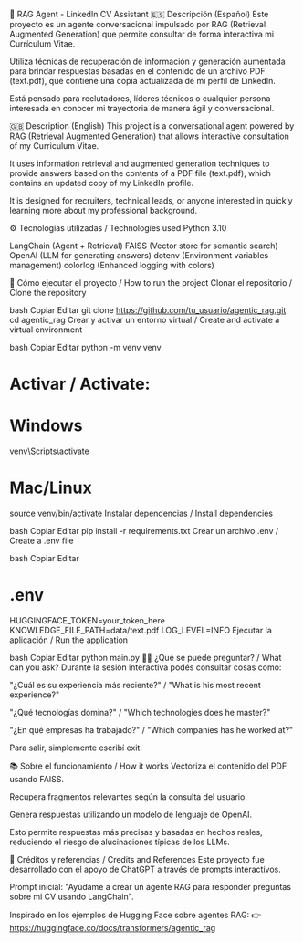 🧠 RAG Agent - LinkedIn CV Assistant
🇪🇸 Descripción (Español)
Este proyecto es un agente conversacional impulsado por RAG (Retrieval Augmented Generation) que permite consultar de
forma interactiva mi Currículum Vitae.

Utiliza técnicas de recuperación de información y generación aumentada para brindar respuestas basadas en el contenido
de un archivo PDF (text.pdf), que contiene una copia actualizada de mi perfil de LinkedIn.

Está pensado para reclutadores, líderes técnicos o cualquier persona interesada en conocer mi trayectoria de manera ágil
y conversacional.

🇬🇧 Description (English)
This project is a conversational agent powered by RAG (Retrieval Augmented Generation) that allows interactive
consultation of my Curriculum Vitae.

It uses information retrieval and augmented generation techniques to provide answers based on the contents of a PDF file
 (text.pdf), which contains an updated copy of my LinkedIn profile.

It is designed for recruiters, technical leads, or anyone interested in quickly learning more about my professional
background.

⚙️ Tecnologías utilizadas / Technologies used
Python 3.10

LangChain (Agent + Retrieval)
FAISS (Vector store for semantic search)
OpenAI (LLM for generating answers)
dotenv (Environment variables management)
colorlog (Enhanced logging with colors)

🚀 Cómo ejecutar el proyecto / How to run the project
Clonar el repositorio / Clone the repository

bash
Copiar
Editar
git clone https://github.com/tu_usuario/agentic_rag.git
cd agentic_rag
Crear y activar un entorno virtual / Create and activate a virtual environment

bash
Copiar
Editar
python -m venv venv
# Activar / Activate:
# Windows
venv\Scripts\activate
# Mac/Linux
source venv/bin/activate
Instalar dependencias / Install dependencies

bash
Copiar
Editar
pip install -r requirements.txt
Crear un archivo .env / Create a .env file

bash
Copiar
Editar
# .env
HUGGINGFACE_TOKEN=your_token_here
KNOWLEDGE_FILE_PATH=data/text.pdf
LOG_LEVEL=INFO
Ejecutar la aplicación / Run the application

bash
Copiar
Editar
python main.py
🧑‍💼 ¿Qué se puede preguntar? / What can you ask?
Durante la sesión interactiva podés consultar cosas como:

"¿Cuál es su experiencia más reciente?" / "What is his most recent experience?"

"¿Qué tecnologías domina?" / "Which technologies does he master?"

"¿En qué empresas ha trabajado?" / "Which companies has he worked at?"

Para salir, simplemente escribí exit.

📚 Sobre el funcionamiento / How it works
Vectoriza el contenido del PDF usando FAISS.

Recupera fragmentos relevantes según la consulta del usuario.

Genera respuestas utilizando un modelo de lenguaje de OpenAI.

Esto permite respuestas más precisas y basadas en hechos reales, reduciendo el riesgo de alucinaciones típicas de los LLMs.

📖 Créditos y referencias / Credits and References
Este proyecto fue desarrollado con el apoyo de ChatGPT a través de prompts interactivos.

Prompt inicial: "Ayúdame a crear un agente RAG para responder preguntas sobre mi CV usando LangChain".

Inspirado en los ejemplos de Hugging Face sobre agentes RAG:
👉 https://huggingface.co/docs/transformers/agentic_rag